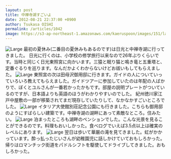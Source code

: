 ```yaml
---
layout: post
title: 中禅寺湖すごいよ
date: 2012-08-21 22:37:00 +0900
author: Tsukasa OISHI
permalink: /articles/1042
image: https://s3-ap-northeast-1.amazonaws.com/kaeruspoon/images/151/large.JPG?1345555415
---
```


![Large](https://s3-ap-northeast-1.amazonaws.com/kaeruspoon/images/151/large.JPG?1345555415)
最初の夏休み(二番目の夏休みもあるのです)は日光と中禅寺湖に行ってきました。
日光に行くのは、小学校の修学旅行以来なので26年ぶりくらいです。当時と同じく日光東照宮に向かいます。三猿と眠り猫と鳴き竜と五重塔と、定番ぐるりを巡ります。なんだかよくわからないけどお祓いもしてもらえました。
 ![Large](https://s3-ap-northeast-1.amazonaws.com/kaeruspoon/images/152/large.JPG?1345555750)
東照宮の次は田母沢御用邸に行きます。ガイドの人についていっていろいろ教えてもらえました。ガイドツアーに参加していたのは年配の人ばかりで、ぼくとユルさんが一番若かったかもです。部屋の説明プレートがついているのですが、日本語よりも英語のほうがわかりやすいのでした。
紀州徳川家江戸中屋敷の一部が移築されてまだ現存していたりして、なかなかすごいところでした。
 ![Large](https://s3-ap-northeast-1.amazonaws.com/kaeruspoon/images/153/large.JPG?1345555909)
イタリア大使館別荘記念公園にも行きました。こちらも御用邸のようにすばらしい建築です。中禅寺湖の湖畔にあって素敵なところ。住みたい。
 ![Large](https://s3-ap-northeast-1.amazonaws.com/kaeruspoon/images/154/large.JPG?1345556105)
泊まったところも湖畔のペンションでした。こんな光景を見ることができるのです。料理もおいしかった。食べログでいえば3.5点以上は確実のレベルにあります。
 ![Large](https://s3-ap-northeast-1.amazonaws.com/kaeruspoon/images/155/large.JPG?1345556262)
翌日は歩いて華厳の滝を見てきました。虹がかかっています。酔っ払ったじいさんが幼稚園児に話しかけていておもしろかった。
帰りはロマンチック街道をパドルシフトを駆使してドライブしてきました。おもしろかった。

